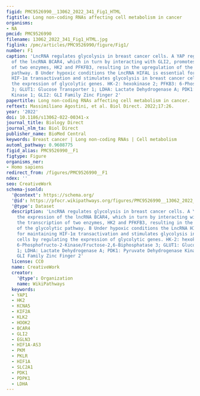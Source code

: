 ```yaml
---
figid: PMC9526990__13062_2022_341_Fig1_HTML
figtitle: Long non-coding RNAs affecting cell metabolism in cancer
organisms:
- NA
pmcid: PMC9526990
filename: 13062_2022_341_Fig1_HTML.jpg
figlink: /pmc/articles/PMC9526990/figure/Fig1/
number: F1
caption: 'LncRNA regulates glycolysis in breast cancer cells. A YAP regulate the expression
  of the lncRNA BCAR4, which in turn by interacting with GLI2, promotes the transcription
  of two enzymes, HK2 and PFKFB3, resulting in the upregulation of the glycolytic
  pathway. B Under hypoxic conditions the LncRNA HIFAL is essential for maintaining
  HIF-1α transactivation and stimulates glycolysis in breast cancer cells by regulating
  the expression of glycolytic genes. HK-2: hexokinase 2; PFKB3: 6-Phosphofructo-2-Kinase/Fructose-2,6-Biphosphatase
  3; GLUT1: Glucose Transporter 1; LDHA: Lactate Dehydrogenase A; PDK1: Pyruvate Dehydrogenase
  Kinase 1; GLI2: GLI Family Zinc Finger 2'
papertitle: Long non-coding RNAs affecting cell metabolism in cancer.
reftext: Massimiliano Agostini, et al. Biol Direct. 2022;17:26.
year: '2022'
doi: 10.1186/s13062-022-00341-x
journal_title: Biology Direct
journal_nlm_ta: Biol Direct
publisher_name: BioMed Central
keywords: Breast cancer | Long non-coding RNAs | Cell metabolism
automl_pathway: 0.9608775
figid_alias: PMC9526990__F1
figtype: Figure
organisms_ner:
- Homo sapiens
redirect_from: /figures/PMC9526990__F1
ndex: ''
seo: CreativeWork
schema-jsonld:
  '@context': https://schema.org/
  '@id': https://pfocr.wikipathways.org/figures/PMC9526990__13062_2022_341_Fig1_HTML.html
  '@type': Dataset
  description: 'LncRNA regulates glycolysis in breast cancer cells. A YAP regulate
    the expression of the lncRNA BCAR4, which in turn by interacting with GLI2, promotes
    the transcription of two enzymes, HK2 and PFKFB3, resulting in the upregulation
    of the glycolytic pathway. B Under hypoxic conditions the LncRNA HIFAL is essential
    for maintaining HIF-1α transactivation and stimulates glycolysis in breast cancer
    cells by regulating the expression of glycolytic genes. HK-2: hexokinase 2; PFKB3:
    6-Phosphofructo-2-Kinase/Fructose-2,6-Biphosphatase 3; GLUT1: Glucose Transporter
    1; LDHA: Lactate Dehydrogenase A; PDK1: Pyruvate Dehydrogenase Kinase 1; GLI2:
    GLI Family Zinc Finger 2'
  license: CC0
  name: CreativeWork
  creator:
    '@type': Organization
    name: WikiPathways
  keywords:
  - YAP1
  - HK2
  - KCNA5
  - KIF2A
  - KLK2
  - HOOK2
  - BCAR4
  - GLI2
  - EGLN3
  - HIF1A-AS3
  - PKM
  - PKLR
  - HIF1A
  - SLC2A1
  - PDK1
  - PDPK1
  - LDHA
---
```

